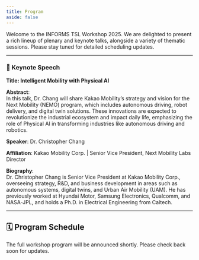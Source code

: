 ```yaml
---
title: Program
aside: false
---
```


Welcome to the INFORMS TSL Workshop 2025.
We are delighted to present a rich lineup of plenary and keynote talks, alongside a variety of thematic sessions. Please stay tuned for detailed scheduling updates.

---

### 📌 Keynote Speech

**Title: Intelligent Mobility with Physical AI**

**Abstract**:  
In this talk, Dr. Chang will share Kakao Mobility’s strategy and vision for the Next Mobility (NEMO) program, which includes autonomous driving, robot delivery, and digital twin solutions. These innovations are expected to revolutionize the industrial ecosystem and impact daily life, emphasizing the role of Physical AI in transforming industries like autonomous driving and robotics.

**Speaker**: Dr. Christopher Chang  

**Affiliation**: Kakao Mobility Corp. | Senior Vice President, Next Mobility Labs Director

**Biography**:  
Dr. Christopher Chang is Senior Vice President at Kakao Mobility Corp., overseeing strategy, R&D, and business development in areas such as autonomous systems, digital twins, and Urban Air Mobility (UAM). He has previously worked at Hyundai Motor, Samsung Electronics, Qualcomm, and NASA-JPL, and holds a Ph.D. in Electrical Engineering from Caltech.


---

## 🗓️ Program Schedule

The full workshop program will be announced shortly. Please check back soon for updates.
